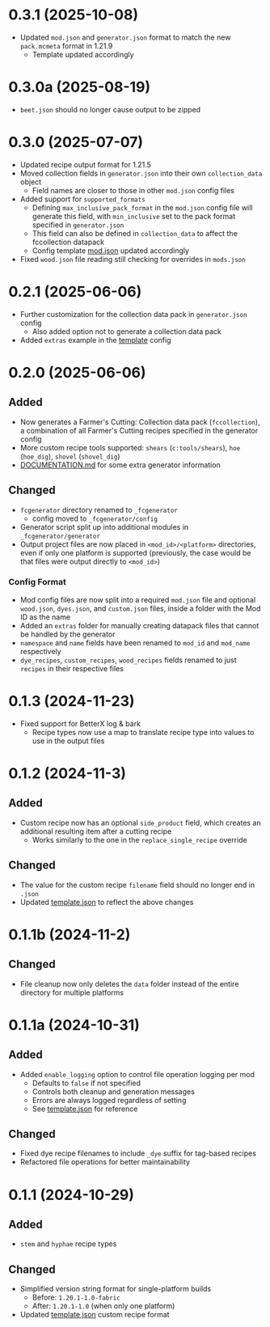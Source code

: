 # 0.3.1 (2025-10-08)
- Updated `mod.json` and `generator.json` format to match the new `pack.mcmeta` format in 1.21.9
  - Template updated accordingly

# 0.3.0a (2025-08-19)
- `beet.json` should no longer cause output to be zipped

# 0.3.0 (2025-07-07)
- Updated recipe output format for 1.21.5
- Moved collection fields in `generator.json` into their own `collection_data` object
  - Field names are closer to those in other `mod.json` config files
- Added support for `supported_formats`
  - Defining `max_inclusive_pack_format` in the `mod.json` config file will generate this field, with `min_inclusive` set to the pack format specified in `generator.json`
  - This field can also be defined in `collection_data` to affect the fccollection datapack
  - Config template [mod.json](config/_template/mod.json) updated accordingly
- Fixed `wood.json` file reading still checking for overrides in `mods.json`

# 0.2.1 (2025-06-06)
- Further customization for the collection data pack in `generator.json` config
  - Also added option not to generate a collection data pack
- Added `extras` example in the [template](config/_template) config

# 0.2.0 (2025-06-06)

## Added
- Now generates a Farmer's Cutting: Collection data pack (`fccollection`), a combination of all Farmer's Cutting recipes specified in the generator config
- More custom recipe tools supported: `shears` (`c:tools/shears`), `hoe` (`hoe_dig`), `shovel` (`shovel_dig`)
- [DOCUMENTATION.md](DOCUMENTATION.md) for some extra generator information

## Changed
- `fcgenerator` directory renamed to `_fcgenerator`
  - config moved to `_fcgenerator/config`
- Generator script split up into additional modules in `_fcgenerator/generator`
- Output project files are now placed in `<mod_id>/<platform>` directories, even if only one platform is supported (previously, the case would be that files were output directly to `<mod_id>`)
### Config Format
- Mod config files are now split into a required `mod.json` file and optional `wood.json`, `dyes.json`, and `custom.json` files, inside a folder with the Mod ID as the name
- Added an `extras` folder for manually creating datapack files that cannot be handled by the generator
- `namespace` and `name` fields have been renamed to `mod_id` and `mod_name` respectively
- `dye_recipes`, `custom_recipes`, `wood_recipes` fields renamed to just `recipes` in their respective files

# 0.1.3 (2024-11-23)
- Fixed support for BetterX log & bark
  - Recipe types now use a map to translate recipe type into values to use in the output files

# 0.1.2 (2024-11-3)

## Added
- Custom recipe now has an optional `side_product` field, which creates an additional resulting item after a cutting recipe
  - Works similarly to the one in the `replace_single_recipe` override

## Changed
- The value for the custom recipe `filename` field should no longer end in `.json`
- Updated [template.json](template.json) to reflect the above changes

# 0.1.1b (2024-11-2)

## Changed
- File cleanup now only deletes the `data` folder instead of the entire directory for multiple platforms

# 0.1.1a (2024-10-31)

## Added
- Added `enable_logging` option to control file operation logging per mod
  - Defaults to `false` if not specified
  - Controls both cleanup and generation messages
  - Errors are always logged regardless of setting
  - See [template.json](template.json) for reference

## Changed
- Fixed dye recipe filenames to include `_dye` suffix for tag-based recipes
- Refactored file operations for better maintainability

# 0.1.1 (2024-10-29)

## Added
- `stem` and `hyphae` recipe types

## Changed
- Simplified version string format for single-platform builds
  - Before: `1.20.1-1.0-fabric`
  - After: `1.20.1-1.0` (when only one platform)
- Updated [template.json](template.json) custom recipe format
